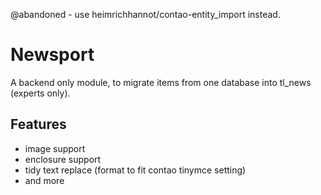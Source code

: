 @abandoned - use heimrichhannot/contao-entity_import instead.

# Newsport

A backend only module, to migrate items from one database into tl_news (experts only).

## Features

- image support
- enclosure support
- tidy text replace (format to fit contao tinymce setting)
- and more


